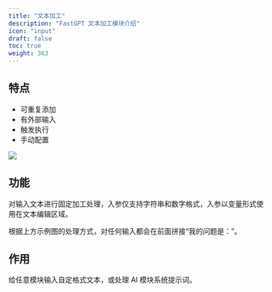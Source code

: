 ```yaml
---
title: "文本加工"
description: "FastGPT 文本加工模块介绍"
icon: "input"
draft: false
toc: true
weight: 363
---
```


## 特点

- 可重复添加
- 有外部输入
- 触发执行
- 手动配置

![](/imgs/string.png)


## 功能
对输入文本进行固定加工处理，入参仅支持字符串和数字格式，入参以变量形式使用在文本编辑区域。

根据上方示例图的处理方式，对任何输入都会在前面拼接“我的问题是：”。


## 作用

给任意模块输入自定格式文本，或处理 AI 模块系统提示词。
